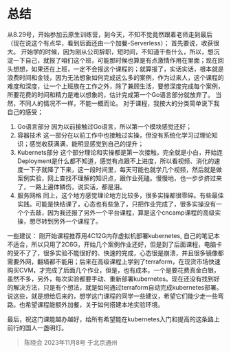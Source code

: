 # 总结
从8.29号，开始参加云原生训练营，到今天，不知不觉竟然跟着老师走到最后（现在说这个有点早，看到后面还由一个加餐-Serverless）；
首先要说，收获很大。
开始学的时候，因为刚从公司辞职，短时间，不知道干些什么，所以，想沉淀一下自己，就报了咱们这个班，可能那时候也算是有点激情作用在里面；现在回头想想，如果还在上班，一定不会报这个课程的；就算报了，实话实话，根本就是浪费时间和金钱，因为无法想象如何完成这么多的案例，作为过来人，这个课程的难度和深度，让一个上班族在工作之外，除了兼顾生活，要想深度完成每个案例，所要花费的时间和精力是难以想象的，估计完成第一个Go语言部分就放弃了。
当然，不同人的情况不一样，不能一概而论。
对于课程，我按大的分类简单说下我自己的感受；
1. Go语言部分
    因为以前接触过Go语言，所以第一个模块感觉还好；
2. 容器技术
    这一部分在以前工作中也接触过实操，但没有系统化学习过理论知识；感觉收获满满，能明显感觉到自己的提升；
3. Kubernets部分
    这个部分理论和实操都是第一次接触，完全就是小白，开始连Deployment是什么都不知道，感觉有点跟不上进度，所以看视频、消化的速度一下子就降了下来，这一段时间里，每天可能也就学几个视频，然后就是做案例实验，网上查找不理解的知识点，跟作业死磕。慢慢地，也一步步挤过来了，一路上遍体鳞伤，说实话，都是泪。
4. 服务网格
    同上，这个地方感觉理论地方比较多，很多实操都很零碎。有些最佳实践。可能是快结课了，心态也有些急了，只把作业完成了，很多实操没有一个个去敲，因为我还报了另外一个平台课程，算是这个cncamp课程的高级实操，想尽转到另外一个课程了。

一些建议：
刚开始课程推荐用4C12G内存虚拟机部署kubernetes, 自己的笔记本不适合，所以只用了2C6G，开始几个案例作业还好，但是到了后面课程，电脑卡的受不了了，很多实验不能很好的、快速的完成，心态很是崩溃，并且很多镜像都需要外网，翻墙都不能用；后来在高级课程上学到了terraform，在现货市场快速购买CVM，才完成了后面几个作业，但是，也有成本，一个是要花费真金白银，虽然不多，另外，每次实验都要手动、重新部署kubernetes。现在还没有找到好的解决方法，只是有个想法，就是如何通过terraform自动完成kubernetes部署。说这些，就是想给后来的，想学这门课程的同学一些建议，希望它们能少走一些弯路。也希望课程能额外加餐，关于如何搭建本地实验环境。

最后，祝这门课能越办越好，给所有希望能在kubernetes入门和提高的这条路上前行的国人一盏明灯。

> 陈晓会 2023年11月8号 于北京通州